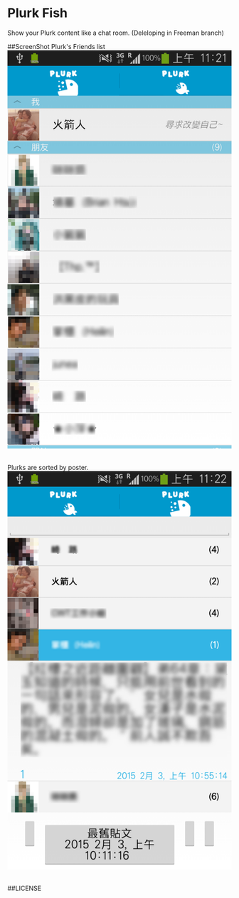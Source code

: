 Plurk Fish
==========
Show your Plurk content like a chat room.
(Deleloping in Freeman branch)

##ScreenShot
Plurk's Friends list
![Alt text](screenshot_1.png)&nbsp;

Plurks are sorted by poster.
![Alt text](screenshot_2.png)&nbsp;

##LICENSE
